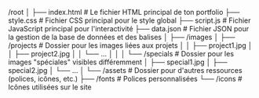 /root
│
├── index.html # Le fichier HTML principal de ton portfolio
├── style.css # Fichier CSS principal pour le style global
├── script.js # Fichier JavaScript principal pour l'interactivité
├── data.json # Fichier JSON pour la gestion de la base de données et des balises
│
├── /images
│ ├── /projects # Dossier pour les images liées aux projets
│ │ ├── project1.jpg
│ │ ├── project2.jpg
│ │ └── ...
│ │
│ └── /specials # Dossier pour les images "spéciales" visibles différemment
│ ├── special1.jpg
│ ├── special2.jpg
│ └── ...
│
└── /assets # Dossier pour d'autres ressources (polices, icônes, etc.)
├── /fonts # Polices personnalisées
└── /icons # Icônes utilisées sur le site
